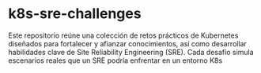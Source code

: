 # k8s-sre-challenges
Este repositorio reúne una colección de retos prácticos de Kubernetes diseñados para fortalecer y afianzar conocimientos, así como desarrollar habilidades clave de Site Reliability Engineering (SRE). Cada desafío simula escenarios reales que un SRE podría enfrentar en un entorno K8s
